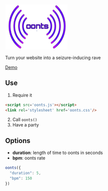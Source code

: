 <img src='example/oonts-logo.png' width=200>

Turn your website into a seizure-inducing rave

[Demo](http://www.kurtpreston.com/oonts)

## Use

1. Require it
```html
<script src='oonts.js'></script>
<link rel='stylesheet' href='oonts.css'/>
```
2. Call ```oonts()```
3. Have a party

## Options

- **duration**: length of time to oonts in seconds
- **bpm**: oonts rate

```js
oonts({
  "duration": 5,
  "bpm": 150
})
```

